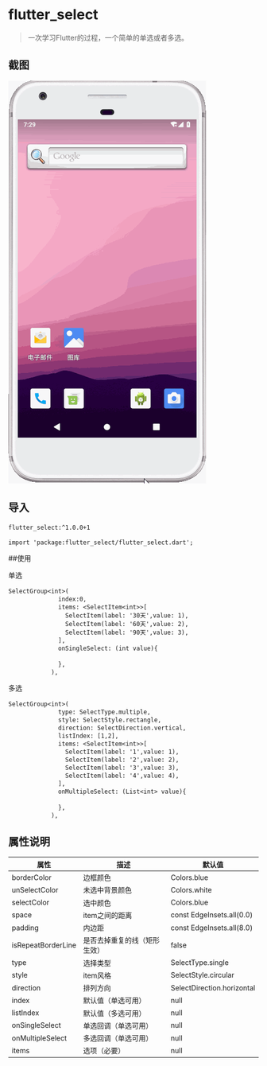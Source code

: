 # flutter_select

> 一次学习Flutter的过程，一个简单的单选或者多选。


## 截图
![截图](./screenshot/1.gif)
## 导入
```
flutter_select:^1.0.0+1
```

```
import 'package:flutter_select/flutter_select.dart';
```

##使用

单选
```
SelectGroup<int>(
              index:0,
              items: <SelectItem<int>>[
                SelectItem(label: '30天',value: 1),
                SelectItem(label: '60天',value: 2),
                SelectItem(label: '90天',value: 3),
              ],
              onSingleSelect: (int value){
              
              },
            ),

```

多选
```
SelectGroup<int>(
              type: SelectType.multiple,
              style: SelectStyle.rectangle,
              direction: SelectDirection.vertical,
              listIndex: [1,2],
              items: <SelectItem<int>>[
                SelectItem(label: '1',value: 1),
                SelectItem(label: '2',value: 2),
                SelectItem(label: '3',value: 3),
                SelectItem(label: '4',value: 4),
              ],
              onMultipleSelect: (List<int> value){
             
              },
            ),
```


## 属性说明


| 属性 | 描述 | 默认值 |
| ------ | ------ | ------ |
| borderColor | 边框颜色 | Colors.blue |
| unSelectColor | 未选中背景颜色 | Colors.white |
| selectColor | 选中颜色 | Colors.blue |
| space | item之间的距离 | const EdgeInsets.all(0.0) |
| padding | 内边距 | const EdgeInsets.all(8.0) |
| isRepeatBorderLine | 是否去掉重复的线（矩形生效） | false |
| type | 选择类型 | SelectType.single |
| style | item风格 | SelectStyle.circular |
| direction | 排列方向 | SelectDirection.horizontal |
| index | 默认值（单选可用） | null |
| listIndex | 默认值（多选可用） | null |
| onSingleSelect | 单选回调（单选可用） | null |
| onMultipleSelect | 多选回调（单选可用） | null |
| items | 选项（必要） | null |


